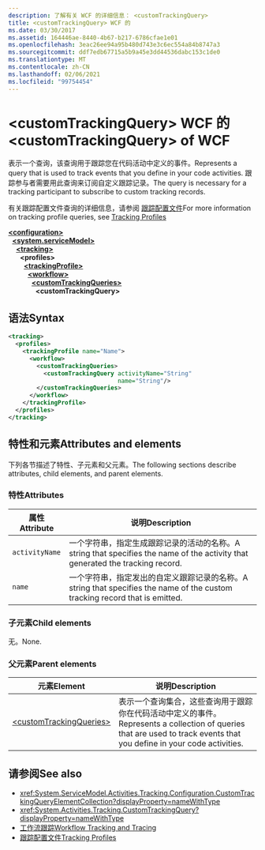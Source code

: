 ```yaml
---
description: 了解有关 WCF 的详细信息： <customTrackingQuery>
title: <customTrackingQuery> WCF 的
ms.date: 03/30/2017
ms.assetid: 164446ae-8440-4b67-b217-6786cfae1e01
ms.openlocfilehash: 3eac26ee94a95b480d743e3c6ec554a84b8747a3
ms.sourcegitcommit: ddf7edb67715a5b9a45e3dd44536dabc153c1de0
ms.translationtype: MT
ms.contentlocale: zh-CN
ms.lasthandoff: 02/06/2021
ms.locfileid: "99754454"
---
```

# <a name="customtrackingquery-of-wcf"></a><span data-ttu-id="bc99b-103">\<customTrackingQuery> WCF 的</span><span class="sxs-lookup"><span data-stu-id="bc99b-103">\<customTrackingQuery> of WCF</span></span>

<span data-ttu-id="bc99b-104">表示一个查询，该查询用于跟踪您在代码活动中定义的事件。</span><span class="sxs-lookup"><span data-stu-id="bc99b-104">Represents a query that is used to track events that you define in your code activities.</span></span> <span data-ttu-id="bc99b-105">跟踪参与者需要用此查询来订阅自定义跟踪记录。</span><span class="sxs-lookup"><span data-stu-id="bc99b-105">The query is necessary for a tracking participant to subscribe to custom tracking records.</span></span>

<span data-ttu-id="bc99b-106">有关跟踪配置文件查询的详细信息，请参阅 [跟踪配置文件](../../../windows-workflow-foundation/tracking-profiles.md)</span><span class="sxs-lookup"><span data-stu-id="bc99b-106">For more information on tracking profile queries, see [Tracking Profiles](../../../windows-workflow-foundation/tracking-profiles.md)</span></span>  
  
[**\<configuration>**](../configuration-element.md)\
&nbsp;&nbsp;[**\<system.serviceModel>**](system-servicemodel.md)\
&nbsp;&nbsp;&nbsp;&nbsp;[**\<tracking>**](tracking-of-wcf.md)\
&nbsp;&nbsp;&nbsp;&nbsp;&nbsp;&nbsp;**\<profiles>**\
&nbsp;&nbsp;&nbsp;&nbsp;&nbsp;&nbsp;&nbsp;&nbsp;[**\<trackingProfile>**](trackingprofile-of-wcf.md)\
&nbsp;&nbsp;&nbsp;&nbsp;&nbsp;&nbsp;&nbsp;&nbsp;&nbsp;&nbsp;[**\<workflow>**](workflow-of-wcf.md)\
&nbsp;&nbsp;&nbsp;&nbsp;&nbsp;&nbsp;&nbsp;&nbsp;&nbsp;&nbsp;&nbsp;&nbsp;[**\<customTrackingQueries>**](customtrackingqueries-of-wcf.md)\
&nbsp;&nbsp;&nbsp;&nbsp;&nbsp;&nbsp;&nbsp;&nbsp;&nbsp;&nbsp;&nbsp;&nbsp;&nbsp;&nbsp;**\<customTrackingQuery>**  
  
## <a name="syntax"></a><span data-ttu-id="bc99b-107">语法</span><span class="sxs-lookup"><span data-stu-id="bc99b-107">Syntax</span></span>  
  
```xml  
<tracking>
  <profiles>
    <trackingProfile name="Name">
      <workflow>
        <customTrackingQueries>
          <customTrackingQuery activityName="String"
                               name="String"/>
        </customTrackingQueries>
      </workflow>
    </trackingProfile>
  </profiles>
</tracking>
```  
  
## <a name="attributes-and-elements"></a><span data-ttu-id="bc99b-108">特性和元素</span><span class="sxs-lookup"><span data-stu-id="bc99b-108">Attributes and elements</span></span>  

<span data-ttu-id="bc99b-109">下列各节描述了特性、子元素和父元素。</span><span class="sxs-lookup"><span data-stu-id="bc99b-109">The following sections describe attributes, child elements, and parent elements.</span></span>  
  
### <a name="attributes"></a><span data-ttu-id="bc99b-110">特性</span><span class="sxs-lookup"><span data-stu-id="bc99b-110">Attributes</span></span>  
  
|<span data-ttu-id="bc99b-111">属性</span><span class="sxs-lookup"><span data-stu-id="bc99b-111">Attribute</span></span>|<span data-ttu-id="bc99b-112">说明</span><span class="sxs-lookup"><span data-stu-id="bc99b-112">Description</span></span>|  
|---------------|-----------------|  
|`activityName`|<span data-ttu-id="bc99b-113">一个字符串，指定生成跟踪记录的活动的名称。</span><span class="sxs-lookup"><span data-stu-id="bc99b-113">A string that specifies the name of the activity that generated the tracking record.</span></span>|  
|`name`|<span data-ttu-id="bc99b-114">一个字符串，指定发出的自定义跟踪记录的名称。</span><span class="sxs-lookup"><span data-stu-id="bc99b-114">A string that specifies the name of the custom tracking record that is emitted.</span></span>|  
  
### <a name="child-elements"></a><span data-ttu-id="bc99b-115">子元素</span><span class="sxs-lookup"><span data-stu-id="bc99b-115">Child elements</span></span>

<span data-ttu-id="bc99b-116">无。</span><span class="sxs-lookup"><span data-stu-id="bc99b-116">None.</span></span>

### <a name="parent-elements"></a><span data-ttu-id="bc99b-117">父元素</span><span class="sxs-lookup"><span data-stu-id="bc99b-117">Parent elements</span></span>

|<span data-ttu-id="bc99b-118">元素</span><span class="sxs-lookup"><span data-stu-id="bc99b-118">Element</span></span>|<span data-ttu-id="bc99b-119">说明</span><span class="sxs-lookup"><span data-stu-id="bc99b-119">Description</span></span>|  
|-------------|-----------------|  
|[\<customTrackingQueries>](customtrackingqueries-of-wcf.md)|<span data-ttu-id="bc99b-120">表示一个查询集合，这些查询用于跟踪你在代码活动中定义的事件。</span><span class="sxs-lookup"><span data-stu-id="bc99b-120">Represents a collection of queries that are used to track events that you define in your code activities.</span></span>|
  
## <a name="see-also"></a><span data-ttu-id="bc99b-121">请参阅</span><span class="sxs-lookup"><span data-stu-id="bc99b-121">See also</span></span>

- <xref:System.ServiceModel.Activities.Tracking.Configuration.CustomTrackingQueryElementCollection?displayProperty=nameWithType>
- <xref:System.Activities.Tracking.CustomTrackingQuery?displayProperty=nameWithType>
- [<span data-ttu-id="bc99b-122">工作流跟踪</span><span class="sxs-lookup"><span data-stu-id="bc99b-122">Workflow Tracking and Tracing</span></span>](../../../windows-workflow-foundation/workflow-tracking-and-tracing.md)
- [<span data-ttu-id="bc99b-123">跟踪配置文件</span><span class="sxs-lookup"><span data-stu-id="bc99b-123">Tracking Profiles</span></span>](../../../windows-workflow-foundation/tracking-profiles.md)
